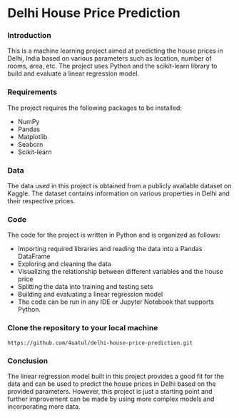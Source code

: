 # Delhi House Price Prediction

### Introduction

This is a machine learning project aimed at predicting the house prices in Delhi, India based on various parameters such as location, number of rooms, area, etc. The project uses Python and the scikit-learn library to build and evaluate a linear regression model.

### Requirements
The project requires the following packages to be installed:                    
- NumPy               
- Pandas                   
- Matplotlib                
- Seaborn                
- Scikit-learn                     

### Data

The data used in this project is obtained from a publicly available dataset on Kaggle. The dataset contains information on various properties in Delhi and their respective prices.

### Code
The code for the project is written in Python and is organized as follows:          
- Importing required libraries and reading the data into a Pandas DataFrame                   
- Exploring and cleaning the data                      
- Visualizing the relationship between different variables and the house price              
- Splitting the data into training and testing sets                
- Building and evaluating a linear regression model                       
- The code can be run in any IDE or Jupyter Notebook that supports Python.

### Clone the repository to your local machine  

``https://github.com/4uatul/delhi-house-price-prediction.git``

### Conclusion

The linear regression model built in this project provides a good fit for the data and can be used to predict the house prices in Delhi based on the provided parameters. However, this project is just a starting point and further improvement can be made by using more complex models and incorporating more data.
